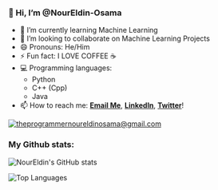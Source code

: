 ### 👋 Hi, I’m @NourEldin-Osama

- 🌱 I’m currently learning Machine Learning
- 💞️ I’m looking to collaborate on Machine Learning Projects
- 😄 Pronouns: He/Him
- ⚡ Fun fact: I LOVE COFFEE ☕
- 💻 Programming languages:
    - Python
    - C++ (Cpp)
    - Java
- 📫 How to reach me: [**Email Me**](mailto:theprogrammernoureldinosama@gmail.com), [**LinkedIn**](https://www.linkedin.com/in/NourEldin-Osama), [**Twitter**](https://twitter.com/NOURELDIN_0SAMA)!

<a href="https://mail.google.com/mail/?view=cm&fs=1&to=theprogrammernoureldinosama@gmail.com%40gmail.com">![theprogrammernoureldinosama@gmail.com](https://ssl.gstatic.com/ui/v1/icons/mail/rfr/logo_gmail_lockup_default_1x_rtl_r2.png)</a>

### My Github stats:
![NourEldin's GitHub stats](https://github-readme-stats.vercel.app/api?username=NourEldin-Osama&hide=prs,issues,contribs&show_icons=true&theme=cobalt&hide_rank=true&include_all_commits=true&show_owner=true)

![Top Languages](https://github-readme-stats.vercel.app/api/top-langs/?username=NourEldin-Osama&hide=jupyter%20notebook&layout=compact)

<!--
**NourEldin-Osama/NourEldin-Osama** is a ✨ _special_ ✨ repository because its `README.md` (this file) appears on your GitHub profile.
-->

<!--
- 🔭 I’m currently working on ...
- 🤔 I’m looking for help with ...
- 💬 Ask me about ...

-->
